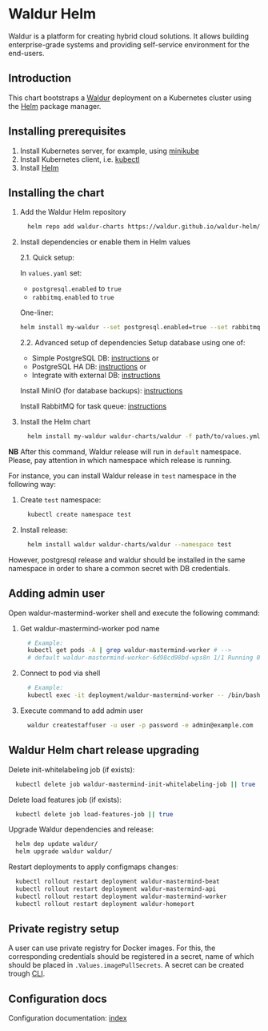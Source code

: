 <!-- EXTERNAL DOCUMENT
Source: https://code.opennodecloud.com/waldur/waldur-helm.git
Branch: master
Remote Path: README.md/.
Local Path: docs/admin-guide/deployment/helm/index.md
Last Sync: 2025-10-30T12:02:12.006381

WARNING: This file is automatically synchronized from the source repository.
DO NOT EDIT this file directly. Changes will be overwritten.
Edit the source at: https://code.opennodecloud.com/waldur/waldur-helm.git/-/tree/master/README.md/.
-->


# Waldur Helm

Waldur is a platform for creating hybrid cloud solutions.
It allows building enterprise-grade systems and
providing self-service environment for the end-users.

## Introduction

This chart bootstraps a [Waldur](https://waldur.com/) deployment
on a Kubernetes cluster using the [Helm](https://helm.sh) package manager.

## Installing prerequisites

1. Install Kubernetes server, for example, using [minikube](docs/minikube.md)
2. Install Kubernetes client, i.e. [kubectl](docs/kubectl.md)
3. Install [Helm](docs/helm.md)

## Installing the chart

1. Add the Waldur Helm repository

    ```bash
      helm repo add waldur-charts https://waldur.github.io/waldur-helm/
    ```

2. Install dependencies or enable them in Helm values

   2.1. Quick setup:

    In `values.yaml` set:
      - `postgresql.enabled` to `true`
      - `rabbitmq.enabled` to `true`

    One-liner:

    ```bash
    helm install my-waldur --set postgresql.enabled=true --set rabbitmq.enabled=true waldur-charts/waldur
    ```

   2.2. Advanced setup of dependencies
      Setup database using one of:
      - Simple PostgreSQL DB: [instructions](docs/postgres-db.md) or
      - PostgreSQL HA DB: [instructions](docs/postgres-db-ha.md) or
      - Integrate with external DB: [instructions](docs/external-db-integration.md)

      Install MinIO (for database backups): [instructions](docs/minio.md)

      Install RabbitMQ for task queue: [instructions](docs/rabbitmq.md)

3. Install the Helm chart

    ```bash
      helm install my-waldur waldur-charts/waldur -f path/to/values.yml
    ```

**NB** After this command, Waldur release will run in `default` namespace.
Please, pay attention in which namespace which release is running.

For instance, you can install Waldur release
in `test` namespace in the following way:

1. Create `test` namespace:

    ```bash
      kubectl create namespace test
    ```

2. Install release:

    ```bash
      helm install waldur waldur-charts/waldur --namespace test
    ```

However, postgresql release and waldur should be installed
in the same namespace in order to share a common secret with DB credentials.

## Adding admin user

Open waldur-mastermind-worker shell and execute the following command:

1. Get waldur-mastermind-worker pod name

    ```bash
      # Example:
      kubectl get pods -A | grep waldur-mastermind-worker # -->
      # default waldur-mastermind-worker-6d98cd98bd-wps8n 1/1 Running 0 9m9s
    ```

2. Connect to pod via shell

    ```bash
      # Example:
      kubectl exec -it deployment/waldur-mastermind-worker -- /bin/bash
    ```

3. Execute command to add admin user

    ```bash
      waldur createstaffuser -u user -p password -e admin@example.com
    ```

## Waldur Helm chart release upgrading

Delete init-whitelabeling job (if exists):

```bash
  kubectl delete job waldur-mastermind-init-whitelabeling-job || true
```

Delete load features job (if exists):

```bash
  kubectl delete job load-features-job || true
```

Upgrade Waldur dependencies and release:

```bash
  helm dep update waldur/
  helm upgrade waldur waldur/
```

Restart deployments to apply configmaps changes:

```bash
  kubectl rollout restart deployment waldur-mastermind-beat
  kubectl rollout restart deployment waldur-mastermind-api
  kubectl rollout restart deployment waldur-mastermind-worker
  kubectl rollout restart deployment waldur-homeport
```

## Private registry setup

A user can use private registry for Docker images.
For this, the corresponding credentials should be registered in a secret,
name of which should be placed in `.Values.imagePullSecrets`.
A secret can be created trough [CLI](https://kubernetes.io/docs/tasks/configure-pod-container/pull-image-private-registry/#create-a-secret-by-providing-credentials-on-the-command-line).

## Configuration docs

Configuration documentation: [index](docs/index.md)
